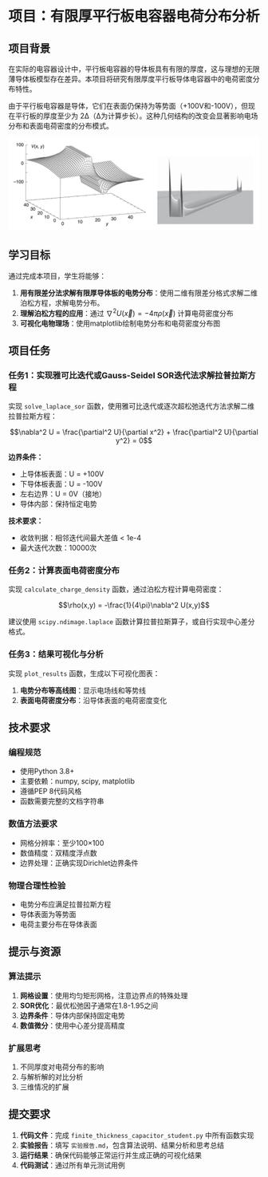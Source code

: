 # 项目：有限厚平行板电容器电荷分布分析

## 项目背景

在实际的电容器设计中，平行板电容器的导体板具有有限的厚度，这与理想的无限薄导体板模型存在差异。本项目将研究有限厚度平行板导体电容器中的电荷密度分布特性。

由于平行板电容器是导体，它们在表面仍保持为等势面（+100V和-100V），但现在平行板的厚度至少为 2Δ（Δ为计算步长）。这种几何结构的改变会显著影响电场分布和表面电荷密度的分布模式。

![有限厚平行板电容器](../有限厚平行板电容器.png)

## 学习目标

通过完成本项目，学生将能够：

1. **用有限差分法求解有限厚导体板的电势分布**：使用二维有限差分格式求解二维泊松方程，求解电势分布。
2. **理解泊松方程的应用**：通过 $\nabla^2U(\vec{x})=-4\pi\rho(\vec{x})$ 计算电荷密度分布
4. **可视化电物理场**：使用matplotlib绘制电势分布和电荷密度分布图

## 项目任务

### 任务1：实现雅可比迭代或Gauss-Seidel SOR迭代法求解拉普拉斯方程

实现 `solve_laplace_sor` 函数，使用雅可比迭代或逐次超松弛迭代方法求解二维拉普拉斯方程：

$$\nabla^2 U = \frac{\partial^2 U}{\partial x^2} + \frac{\partial^2 U}{\partial y^2} = 0$$

**边界条件：**
- 上导体板表面：U = +100V
- 下导体板表面：U = -100V  
- 左右边界：U = 0V（接地）
- 导体内部：保持恒定电势

**技术要求：**
- 收敛判据：相邻迭代间最大差值 < 1e-4
- 最大迭代次数：10000次

### 任务2：计算表面电荷密度分布

实现 `calculate_charge_density` 函数，通过泊松方程计算电荷密度：

$$\rho(x,y) = -\frac{1}{4\pi}\nabla^2 U(x,y)$$

建议使用 `scipy.ndimage.laplace` 函数计算拉普拉斯算子，或自行实现中心差分格式。

### 任务3：结果可视化与分析

实现 `plot_results` 函数，生成以下可视化图表：

1. **电势分布等高线图**：显示电场线和等势线
2. **表面电荷密度分布**：沿导体表面的电荷密度变化

## 技术要求

### 编程规范
- 使用Python 3.8+
- 主要依赖：numpy, scipy, matplotlib
- 遵循PEP 8代码风格
- 函数需要完整的文档字符串

### 数值方法要求
- 网格分辨率：至少100×100
- 数值精度：双精度浮点数
- 边界处理：正确实现Dirichlet边界条件

### 物理合理性检验
- 电势分布应满足拉普拉斯方程
- 导体表面为等势面
- 电荷主要分布在导体表面

## 提示与资源

### 算法提示
1. **网格设置**：使用均匀矩形网格，注意边界点的特殊处理
2. **SOR优化**：最优松弛因子通常在1.8-1.95之间
3. **边界条件**：导体内部保持固定电势
4. **数值微分**：使用中心差分提高精度


### 扩展思考
1. 不同厚度对电荷分布的影响
2. 与解析解的对比分析
3. 三维情况的扩展


## 提交要求

1. **代码文件**：完成 `finite_thickness_capacitor_student.py` 中所有函数实现
2. **实验报告**：填写 `实验报告.md`，包含算法说明、结果分析和思考总结
3. **运行结果**：确保代码能够正常运行并生成正确的可视化结果
4. **代码测试**：通过所有单元测试用例
